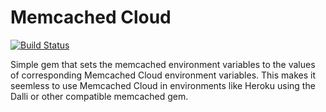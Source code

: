 # Memcached Cloud

[![Build Status](http://img.shields.io/travis/PikachuEXE/memcached_cloud.svg)](https://travis-ci.org/PikachuEXE/memcached_cloud)

Simple gem that sets the memcached environment variables to the values of corresponding Memcached Cloud environment variables.
This makes it seemless to use Memcached Cloud in environments like Heroku using the Dalli or other compatible memcached gem.
